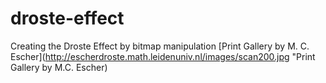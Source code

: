 # droste-effect
Creating the Droste Effect by bitmap manipulation
[Print Gallery by M. C. Escher](http://escherdroste.math.leidenuniv.nl/images/scan200.jpg "Print Gallery by M.C. Escher)

